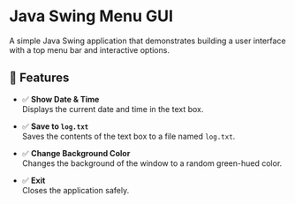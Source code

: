 # Java Swing Menu GUI

A simple Java Swing application that demonstrates building a user interface with a top menu bar and interactive options.

## 🧠 Features

- ✅ **Show Date & Time**  
  Displays the current date and time in the text box.

- ✅ **Save to `log.txt`**  
  Saves the contents of the text box to a file named `log.txt`.

- ✅ **Change Background Color**  
  Changes the background of the window to a random green-hued color.

- ✅ **Exit**  
  Closes the application safely.
